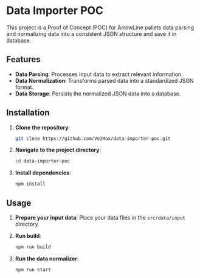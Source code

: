 # Data Importer POC

This project is a Proof of Concept (POC) for ArrowLine pallets data parsing and normalizing data into a consistent JSON structure and save it in database.

## Features

- **Data Parsing**: Processes input data to extract relevant information.
- **Data Normalization**: Transforms parsed data into a standardized JSON format.
- **Data Storage**: Persists the normalized JSON data into a database.

## Installation

1. **Clone the repository**:

   ```bash
   git clone https://github.com/Ve2Max/data-importer-poc.git
   ```

2. **Navigate to the project directory**:

   ```bash
   cd data-importer-poc
   ```

3. **Install dependencies**:

   ```bash
   npm install
   ```

## Usage

1. **Prepare your input data**: Place your data files in the `src/data/input` directory.

2. **Run build**:
   ```bash
   npm run build
   ```

3. **Run the data normalizer**:

   ```bash
   npm run start
   ```
